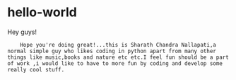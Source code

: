 # hello-world

Hey guys!
  
        Hope you're doing great!...this is Sharath Chandra Nallapati,a normal simple guy who likes coding in python apart from many other things like music,books and nature etc etc.I feel fun should be a part of work ,i would like to have to more fun by coding and develop some really cool stuff.
